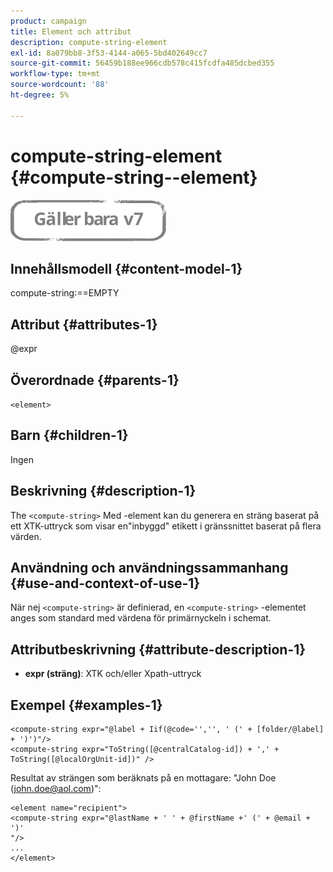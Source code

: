 ```yaml
---
product: campaign
title: Element och attribut
description: compute-string-element
exl-id: 8a079bb8-3f53-4144-a065-5bd402649cc7
source-git-commit: 56459b188ee966cdb578c415fcdfa485dcbed355
workflow-type: tm+mt
source-wordcount: '88'
ht-degree: 5%

---
```


# compute-string-element {#compute-string--element}

![](../../../assets/v7-only.svg)

## Innehållsmodell {#content-model-1}

compute-string:==EMPTY

## Attribut {#attributes-1}

@expr

## Överordnade {#parents-1}

`<element>`

## Barn {#children-1}

Ingen

## Beskrivning {#description-1}

The `<compute-string>` Med -element kan du generera en sträng baserat på ett XTK-uttryck som visar en&quot;inbyggd&quot; etikett i gränssnittet baserat på flera värden.

## Användning och användningssammanhang {#use-and-context-of-use-1}

När nej `<compute-string>` är definierad, en `<compute-string>` -elementet anges som standard med värdena för primärnyckeln i schemat.

## Attributbeskrivning {#attribute-description-1}

* **expr (sträng)**: XTK och/eller Xpath-uttryck

## Exempel {#examples-1}

```
<compute-string expr="@label + Iif(@code='','', ' (' + [folder/@label] + ')')"/>  
<compute-string expr="ToString([@centralCatalog-id]) + ',' + ToString([@localOrgUnit-id])" />
```

Resultat av strängen som beräknats på en mottagare: &quot;John Doe (john.doe@aol.com)&quot;:

```
<element name="recipient">
<compute-string expr="@lastName + ' ' + @firstName +' (' + @email + ')'
"/>
...
</element>
```
